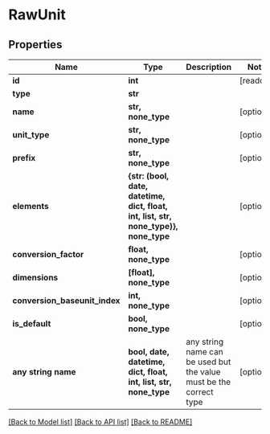 # RawUnit


## Properties
Name | Type | Description | Notes
------------ | ------------- | ------------- | -------------
**id** | **int** |  | [readonly] 
**type** | **str** |  | 
**name** | **str, none_type** |  | [optional] 
**unit_type** | **str, none_type** |  | [optional] 
**prefix** | **str, none_type** |  | [optional] 
**elements** | **{str: (bool, date, datetime, dict, float, int, list, str, none_type)}, none_type** |  | [optional] 
**conversion_factor** | **float, none_type** |  | [optional] 
**dimensions** | **[float], none_type** |  | [optional] 
**conversion_baseunit_index** | **int, none_type** |  | [optional] 
**is_default** | **bool, none_type** |  | [optional] 
**any string name** | **bool, date, datetime, dict, float, int, list, str, none_type** | any string name can be used but the value must be the correct type | [optional]

[[Back to Model list]](../README.md#documentation-for-models) [[Back to API list]](../README.md#documentation-for-api-endpoints) [[Back to README]](../README.md)



